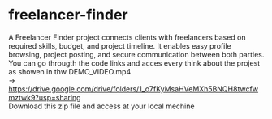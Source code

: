 # freelancer-finder
A Freelancer Finder project connects clients with freelancers based on required skills, budget, and project timeline. It enables easy profile browsing, project posting, and secure communication between both parties.
<br>You can go througth the code links and acces every think about the projest as showen in thw DEMO_VIDEO.mp4 <br>
-> https://drive.google.com/drive/folders/1_o7fKyMsaHVeMXh5BNQH8twcfwmztwk9?usp=sharing
<br>
Download this zip file and access at your local mechine
